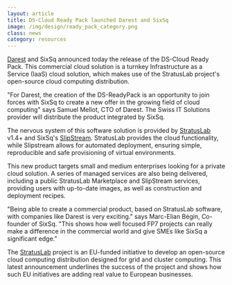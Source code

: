 ```yaml
---
layout: article
title: DS-Cloud Ready Pack launched Darest and SixSq
image: /img/design/ready_pack_category.png
class: news
category: resources
---
```

 
[Darest](http://www.darest.ch) and SixSq
announced today the release of
the DS-Cloud Ready Pack.  This commercial cloud solution is a turnkey
Infrastructure as a Service (IaaS) cloud solution, which makes use of
the StratusLab project's open-source cloud computing distribution.

"For Darest, the creation of the DS-ReadyPack is an opportunity
to join forces with SixSq to create a new offer in the growing
field of cloud computing" says Samuel Mellot, CTO of Darest.  The Swiss
IT Solutions provider will distribute the product integrated by SixSq.

The nervous system of this software solution is provided by 
[StratusLab](/products/stratuslab.html)
v1.4+ and SixSq's [SlipStream](/products/slipstream.html).
StratusLab provides the cloud
functionality, while Slipstream allows for automated deployment,
ensuring simple, reproducible and safe provisioning of virtual
environments.

This new product targets small and medium enterprises looking for a
private cloud solution.  A series of managed services are also being
delivered, including a public StratusLab Marketplace and SlipStream
services, providing users with up-to-date images, as well as
construction and deployment recipes.

"Being able to create a commercial product, based on StratusLab
software, with companies like Darest is very exciting." says
Marc-Elian Bégin, Co-founder of SixSq.  "This shows how well focused FP7
projects can really make a difference in the commercial world and give
SMEs like SixSq a significant edge."

The [StratusLab](/products/stratuslab.html) project is an EU-funded initiative to develop an
open-source cloud computing distribution designed for grid and cluster
computing.  This latest announcement underlines the success of the
project and shows how such EU initiatives are adding real value to
European businesses.
